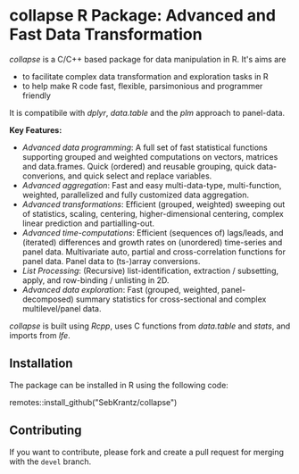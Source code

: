 # collapse R Package: Advanced and Fast Data Transformation

*collapse* is a C/C++ based package for data manipulation in R. It's aims are

* to facilitate complex data transformation and exploration tasks in R
* to help make R code fast, flexible, parsimonious and programmer friendly 

It is compatibile with *dplyr*, *data.table* and the *plm* approach to panel-data.

**Key Features:**

*  *Advanced data programming*: A full set of fast statistical functions supporting grouped and weighted computations on vectors, matrices and data.frames. Quick (ordered) and reusable grouping, quick data-converions, and quick select and replace variables. 
*  *Advanced aggregation*: Fast and easy multi-data-type, multi-function, weighted, parallelized and fully customized data aggregation. 
*  *Advanced transformations*: Efficient (grouped, weighted) sweeping out of statistics, scaling, centering, higher-dimensional centering, complex linear prediction and partialling-out. 
*  *Advanced time-computations*: Efficient (sequences of) lags/leads, and (iterated) differences and growth rates on (unordered) time-series and panel data. Multivariate auto, partial and cross-correlation functions for panel data. Panel data to (ts-)array conversions. 
*  *List Processing*: (Recursive) list-identification, extraction / subsetting, apply, and row-binding / unlisting in 2D. 
* *Advanced data exploration*: Fast (grouped, weighted, panel-decomposed) summary statistics for cross-sectional and complex multilevel/panel data. 

*collapse* is built using *Rcpp*, uses C functions from *data.table* and *stats*, and imports from *lfe*.

## Installation

The package can be installed in R using the following code:

remotes::install_github("SebKrantz/collapse")

## Contributing

If you want to contribute, please fork and create a pull request for merging with the `devel` branch.


